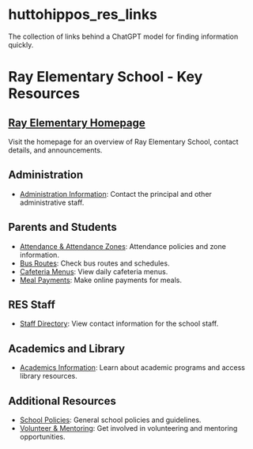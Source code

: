 # huttohippos_res_links
The collection of links behind a ChatGPT model for finding information quickly. 

# Ray Elementary School - Key Resources

## [Ray Elementary Homepage](https://res.hipponation.org)
Visit the homepage for an overview of Ray Elementary School, contact details, and announcements.

## Administration
- [Administration Information](https://res.hipponation.org/about-res): Contact the principal and other administrative staff.

## Parents and Students
- [Attendance & Attendance Zones](https://www.hipponation.org/attendance): Attendance policies and zone information.
- [Bus Routes](https://www.infofinderi.com): Check bus routes and schedules.
- [Cafeteria Menus](https://hipponation.nutrislice.com): View daily cafeteria menus.
- [Meal Payments](https://linqconnect.com): Make online payments for meals.

## RES Staff
- [Staff Directory](https://res.hipponation.org/staff): View contact information for the school staff.

## Academics and Library
- [Academics Information](https://res.hipponation.org/academics): Learn about academic programs and access library resources.

## Additional Resources
- [School Policies](https://www.hipponation.org): General school policies and guidelines.
- [Volunteer & Mentoring](https://www.hipponation.org): Get involved in volunteering and mentoring opportunities.
